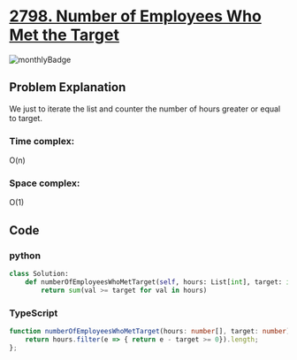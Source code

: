 # [2798. Number of Employees Who Met the Target](https://leetcode.cn/problems/number-of-employees-who-met-the-target/description/?envType=daily-question&envId=2024-04-30)

![monthlyBadge](../badge/2024-04.gif)


## Problem Explanation
We just to iterate the list and counter the number of hours greater or equal to target.

### Time complex:
O(n)

### Space complex:
O(1)

## Code

### python
```python
class Solution:
    def numberOfEmployeesWhoMetTarget(self, hours: List[int], target: int) -> int:
        return sum(val >= target for val in hours) 
```

### TypeScript
```TypeScript
function numberOfEmployeesWhoMetTarget(hours: number[], target: number): number {
    return hours.filter(e => { return e - target >= 0}).length;
};

```